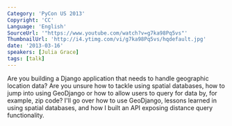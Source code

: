 ```yaml
---
Category: 'PyCon US 2013'
Copyright: 'CC'
Language: 'English'
SourceUrl: '"https://www.youtube.com/watch?v=g7ka98Pq5vs"'
ThumbnailUrl: 'http://i4.ytimg.com/vi/g7ka98Pq5vs/hqdefault.jpg'
date: '2013-03-16'
speakers: [Julia Grace]
tags: [talk]
---
```

Are you building a Django application that needs to handle geographic location data? Are you unsure how to tackle using spatial databases, how to jump into using GeoDjango or how to allow users to query for data by, for example, zip code? I'll go over how to use GeoDjango, lessons learned in using spatial databases, and how I built an API exposing distance query functionality. 